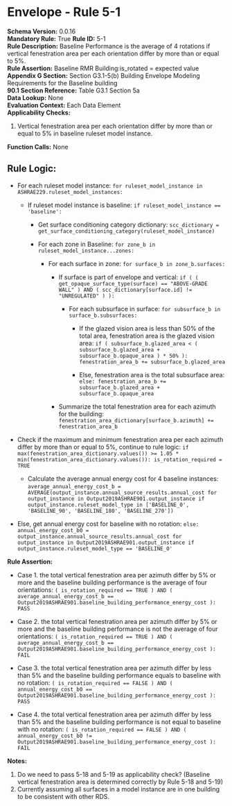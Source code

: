 
# Envelope - Rule 5-1  

**Schema Version:** 0.0.16  
**Mandatory Rule:** True
**Rule ID:** 5-1  
**Rule Description:** Baseline Performance is the average of 4 rotations if vertical fenestration area per each orientation differ by more than or equal to 5%.  
**Rule Assertion:** Baseline RMR Building:is_rotated = expected value  
**Appendix G Section:** Section G3.1-5(b) Building Envelope Modeling Requirements for the Baseline building  
**90.1 Section Reference:** Table G3.1 Section 5a  
**Data Lookup:** None  
**Evaluation Context:** Each Data Element  
**Applicability Checks:**  

1. Vertical fenestration area per each orientation differ by more than or equal to 5% in baseline ruleset model instance.

**Function Calls:** None  

## Rule Logic:  

- For each ruleset model instance: `for ruleset_model_instance in ASHRAE229.ruleset_model_instances:`

  - If ruleset model instance is baseline: `if ruleset_model_instance == 'baseline':`

    - Get surface conditioning category dictionary: `scc_dictionary = get_surface_conditioning_category(ruleset_model_instance)`  

    - For each zone in Baseline: `for zone_b in ruleset_model_instance...zones:`

      - For each surface in zone: `for surface_b in zone_b.surfaces:`  

        - If surface is part of envelope and vertical: `if ( ( get_opaque_surface_type(surface) == "ABOVE-GRADE WALL" ) AND ( scc_dictionary[surface.id] != "UNREGULATED" ) ):`  

          - For each subsurface in surface: `for subsurface_b in surface_b.subsurfaces:`  

            - If the glazed vision area is less than 50% of the total area, fenestration area is the glazed vision area: `if ( subsurface_b.glazed_area < ( subsurface_b.glazed_area + subsurface_b.opaque_area ) * 50% ): fenestration_area_b += subsurface_b.glazed_area`  

            - Else, fenestration area is the total subsurface area: `else: fenestration_area_b += subsurface_b.glazed_area + subsurface_b.opaque_area`  

        - Summarize the total fenestration area for each azimuth for the building:  `fenestration_area_dictionary[surface_b.azimuth] += fenestration_area_b`  

- Check if the maximum and minimum fenestration area per each azimuth differ by more than or equal to 5%, continue to rule logic: `if max(fenestration_area_dictionary.values()) >= 1.05 * min(fenestration_area_dictionary.values()): is_rotation_required = TRUE`

  - Calculate the average annual energy cost for 4 baseline instances: `average_annual_energy_cost_b = AVERAGE(output_instance.annual_source_results.annual_cost for output_instance in Output2019ASHRAE901.output_instance if output_instance.ruleset_model_type in ['BASELINE_0', 'BASELINE_90', 'BASELINE_180', 'BASELINE_270'])`

- Else, get annual energy cost for baseline with no rotation: `else: annual_energy_cost_b0 = output_instance.annual_source_results.annual_cost for output_instance in Output2019ASHRAE901.output_instance if output_instance.ruleset_model_type == 'BASELINE_0'`

**Rule Assertion:** 

- Case 1. the total vertical fenestration area per azimuth differ by 5% or more and the baseline building performance is the average of four orientations: `( is_rotation_required == TRUE ) AND ( average_annual_energy_cost_b == Output2019ASHRAE901.baseline_building_performance_energy_cost ): PASS`

- Case 2. the total vertical fenestration area per azimuth differ by 5% or more and the baseline building performance is not the average of four orientations: `( is_rotation_required == TRUE ) AND ( average_annual_energy_cost_b == Output2019ASHRAE901.baseline_building_performance_energy_cost ): FAIL`

- Case 3. the total vertical fenestration area per azimuth differ by less than 5% and the baseline building performance equals to baseline with no rotation: `( is_rotation_required == FALSE ) AND ( annual_energy_cost_b0 == Output2019ASHRAE901.baseline_building_performance_energy_cost ): PASS`

- Case 4. the total vertical fenestration area per azimuth differ by less than 5% and the baseline building performance is not equal to baseline with no rotation: `( is_rotation_required == FALSE ) AND ( annual_energy_cost_b0 != Output2019ASHRAE901.baseline_building_performance_energy_cost ): FAIL`  

**Notes:**

1. Do we need to pass 5-18 and 5-19 as applicability check? (Baseline vertical fenestration area is determined correctly by Rule 5-18 and 5-19)
2. Currently assuming all surfaces in a model instance are in one building to be consistent with other RDS.
